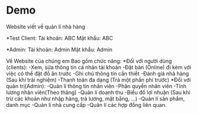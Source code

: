 # Demo

Website viết về quản lí nhà hàng

*Test Client:
Tài khoản: ABC
Mật khẩu:  ABC

*Admin:
Tài khoản: Admin
Mật khẩu:  Admin

Về Website của chúng em
Bao gồm chức năng:
*Đối với người dùng (clients):
  -Xem, sửa thông tin cá nhân tài khoản
  -Đặt bàn (Online) đi kèm với việc có thể đặt đồ ăn trước
  -Ghi chú thông tin cần thiết
  -Đánh giá nhà hàng (Sau khi trải nghiệm)
  -Thanh toán đa dạng (Trả một phần phí trước)
*Đối với quản trị(Admin):
  -Quản lí thông tin nhân viên
  -Phân quyền nhân viên
  -Tính lương nhân viên(Theo tháng)
  -Quản lí doanh thu
  -Biểu đồ lợi nhuận (Sau khi trừ các khoản như nhập hàng, trả lương, mặt bằng, ...)
  -Quản lí sản phẩm, danh mục
  -Quản lí nhà cung cấp
  -Quản lí các hợp đồng liên quan.
  
